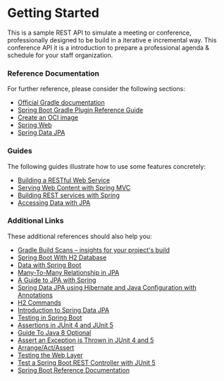 # Getting Started

This is a sample REST API to simulate a meeting or conference, professionally designed to be build in a iterative e incremental way. This conference API it is a introduction to prepare a professional agenda & schedule for your staff organization.

### Reference Documentation
For further reference, please consider the following sections:

* [Official Gradle documentation](https://docs.gradle.org)
* [Spring Boot Gradle Plugin Reference Guide](https://docs.spring.io/spring-boot/docs/2.7.8/gradle-plugin/reference/html/)
* [Create an OCI image](https://docs.spring.io/spring-boot/docs/2.7.8/gradle-plugin/reference/html/#build-image)
* [Spring Web](https://docs.spring.io/spring-boot/docs/2.7.8/reference/htmlsingle/#web)
* [Spring Data JPA](https://docs.spring.io/spring-boot/docs/2.7.8/reference/htmlsingle/#data.sql.jpa-and-spring-data)

### Guides
The following guides illustrate how to use some features concretely:

* [Building a RESTful Web Service](https://spring.io/guides/gs/rest-service/)
* [Serving Web Content with Spring MVC](https://spring.io/guides/gs/serving-web-content/)
* [Building REST services with Spring](https://spring.io/guides/tutorials/rest/)
* [Accessing Data with JPA](https://spring.io/guides/gs/accessing-data-jpa/)

### Additional Links
These additional references should also help you:

* [Gradle Build Scans – insights for your project's build](https://scans.gradle.com#gradle)
* [Spring Boot With H2 Database](https://www.baeldung.com/spring-boot-h2-database)
* [Data with Spring Boot](https://www.baeldung.com/spring-boot-data-sql-and-schema-sql)
* [Many-To-Many Relationship in JPA](https://www.baeldung.com/jpa-many-to-many)
* [A Guide to JPA with Spring](https://www.baeldung.com/the-persistence-layer-with-spring-and-jpa)
* [Spring Data JPA using Hibernate and Java Configuration with Annotations](https://www.thomasvitale.com/spring-data-jpa-hibernate-java-configuration/)
* [H2 Commands](https://www.h2database.com/html/commands.html)
* [Introduction to Spring Data JPA](https://www.baeldung.com/the-persistence-layer-with-spring-data-jpa)
* [Testing in Spring Boot](https://www.baeldung.com/spring-boot-testing)
* [Assertions in JUnit 4 and JUnit 5](https://www.baeldung.com/junit-assertions)
* [Guide To Java 8 Optional](https://www.baeldung.com/java-optional)
* [Assert an Exception is Thrown in JUnit 4 and 5](https://www.baeldung.com/junit-assert-exception)
* [Arrange/Act/Assert](https://java-design-patterns.com/patterns/arrange-act-assert/)
* [Testing the Web Layer](https://spring.io/guides/gs/testing-web/)
* [Test a Spring Boot REST Controller with JUnit 5](https://howtodoinjava.com/spring-boot2/testing/rest-controller-unit-test-example/)
* [Spring Boot Reference Documentation](https://docs.spring.io/spring-boot/docs/2.7.8/reference/html/)